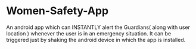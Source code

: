 
# Women-Safety-App
An android app which can INSTANTLY alert the Guardians( along with user location ) whenever the user is in an emergency situation. It can be triggered just by shaking the android device in which the app is installed.
